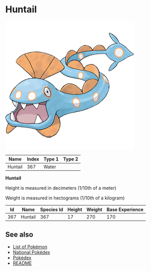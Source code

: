 # Huntail


![Huntail](images/367.png)

| **Name** | **Index** | **Type 1** | **Type 2** |
|----|----|----|----|
| Huntail | 367 | Water  |  |

**Huntail** 


Height is measured in decimeters (1/10th of a meter)

Weight is measured in hectograms (1/10th of a kilogram)

| **Id** | **Name** | **Species Id** | **Height** | **Weight** | **Base Experience** |
|--------|----------|----------------|------------|------------|---------------------|
| 367 | Huntail | 367 | 17 | 270 | 170 |


## See also

- [List of Pokémon](../pokemon.md)
- [National Pokédex](../national_pokedex.md)
- [Pokédex](../pokedex.md)
- [README](../README.md)
